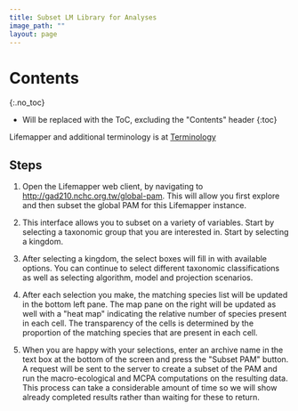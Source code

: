 ```yaml
---
title: Subset LM Library for Analyses
image_path: ""
layout: page
---
```


# Contents
{:.no_toc}

* Will be replaced with the ToC, excluding the "Contents" header
{:toc}

Lifemapper and additional terminology is at [Terminology](/terms.html)
    
## Steps

1. Open the Lifemapper web client, by navigating to 
   http://gad210.nchc.org.tw/global-pam.  This will allow you first explore and 
   then subset the global PAM for this Lifemapper instance.
   
1. This interface allows you to subset on a variety of variables.  Start by 
   selecting a taxonomic group that you are interested in.  Start by selecting
   a kingdom.
   
1. After selecting a kingdom, the select boxes will fill in with available
   options.  You can continue to select different taxonomic classifications as
   well as selecting algorithm, model and projection scenarios.

1. After each selection you make, the matching species list will be updated in the
   bottom left pane.  The map pane on the right will be updated as well with a 
   "heat map" indicating the relative number of species present in each cell.  The 
   transparency of the cells is determined by the proportion of the matching 
   species that are present in each cell.

1. When you are happy with your selections, enter an archive name in the text box
   at the bottom of the screen and press the "Subset PAM" button.  A request will
   be sent to the server to create a subset of the PAM and run the macro-ecological
   and MCPA computations on the resulting data.  This process can take a 
   considerable amount of time so we will show already completed results rather 
   than waiting for these to return.
